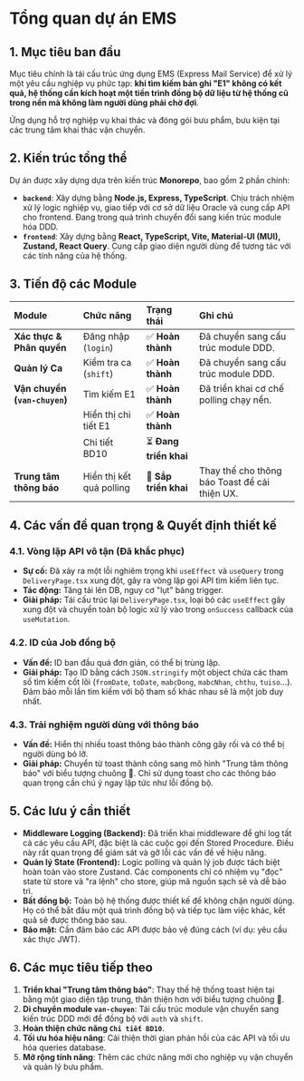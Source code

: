# Tổng quan dự án EMS

## 1. Mục tiêu ban đầu

Mục tiêu chính là tái cấu trúc ứng dụng EMS (Express Mail Service) để xử lý một yêu cầu nghiệp vụ phức tạp: **khi tìm kiếm bản ghi "E1" không có kết quả, hệ thống cần kích hoạt một tiến trình đồng bộ dữ liệu từ hệ thống cũ trong nền mà không làm người dùng phải chờ đợi**.

Ứng dụng hỗ trợ nghiệp vụ khai thác và đóng gói bưu phẩm, bưu kiện tại các trung tâm khai thác vận chuyển.

## 2. Kiến trúc tổng thể

Dự án được xây dựng dựa trên kiến trúc **Monorepo**, bao gồm 2 phần chính:

*   **`backend`**: Xây dựng bằng **Node.js, Express, TypeScript**. Chịu trách nhiệm xử lý logic nghiệp vụ, giao tiếp với cơ sở dữ liệu Oracle và cung cấp API cho frontend. Đang trong quá trình chuyển đổi sang kiến trúc module hóa DDD.
*   **`frontend`**: Xây dựng bằng **React, TypeScript, Vite, Material-UI (MUI), Zustand, React Query**. Cung cấp giao diện người dùng để tương tác với các tính năng của hệ thống.

## 3. Tiến độ các Module

| Module | Chức năng | Trạng thái | Ghi chú |
| :--- | :--- | :--- | :--- |
| **Xác thực & Phân quyền** | Đăng nhập (`login`) | ✅ **Hoàn thành** | Đã chuyển sang cấu trúc module DDD. |
| **Quản lý Ca** | Kiểm tra ca (`shift`) | ✅ **Hoàn thành** | Đã chuyển sang cấu trúc module DDD. |
| **Vận chuyển (`van-chuyen`)** | Tìm kiếm E1 | ✅ **Hoàn thành** | Đã triển khai cơ chế polling chạy nền. |
| | Hiển thị chi tiết E1 | ✅ **Hoàn thành** | |
| | Chi tiết BD10 | ⏳ **Đang triển khai**| |
| **Trung tâm thông báo** | Hiển thị kết quả polling | 🎯 **Sắp triển khai**| Thay thế cho thông báo Toast để cải thiện UX. |

## 4. Các vấn đề quan trọng & Quyết định thiết kế

### 4.1. Vòng lặp API vô tận (Đã khắc phục)
*   **Sự cố:** Đã xảy ra một lỗi nghiêm trọng khi `useEffect` và `useQuery` trong `DeliveryPage.tsx` xung đột, gây ra vòng lặp gọi API tìm kiếm liên tục.
*   **Tác động:** Tăng tải lên DB, nguy cơ "lụt" bảng trigger.
*   **Giải pháp:** Tái cấu trúc lại `DeliveryPage.tsx`, loại bỏ các `useEffect` gây xung đột và chuyển toàn bộ logic xử lý vào trong `onSuccess` callback của `useMutation`.

### 4.2. ID của Job đồng bộ
*   **Vấn đề:** ID ban đầu quá đơn giản, có thể bị trùng lặp.
*   **Giải pháp:** Tạo ID bằng cách `JSON.stringify` một object chứa các tham số tìm kiếm cốt lõi (`fromDate`, `toDate`, `mabcDong`, `mabcNhan`, `chthu`, `tuiso`...). Đảm bảo mỗi lần tìm kiếm với bộ tham số khác nhau sẽ là một job duy nhất.

### 4.3. Trải nghiệm người dùng với thông báo
*   **Vấn đề:** Hiển thị nhiều toast thông báo thành công gây rối và có thể bị người dùng bỏ lỡ.
*   **Giải pháp:** Chuyển từ toast thành công sang mô hình "Trung tâm thông báo" với biểu tượng chuông 🔔. Chỉ sử dụng toast cho các thông báo quan trọng cần chú ý ngay lập tức như lỗi đồng bộ.

## 5. Các lưu ý cần thiết

*   **Middleware Logging (Backend):** Đã triển khai middleware để ghi log tất cả các yêu cầu API, đặc biệt là các cuộc gọi đến Stored Procedure. Điều này rất quan trọng để giám sát và gỡ lỗi các vấn đề về hiệu năng.
*   **Quản lý State (Frontend):** Logic polling và quản lý job được tách biệt hoàn toàn vào store Zustand. Các components chỉ có nhiệm vụ "đọc" state từ store và "ra lệnh" cho store, giúp mã nguồn sạch sẽ và dễ bảo trì.
*   **Bất đồng bộ:** Toàn bộ hệ thống được thiết kế để không chặn người dùng. Họ có thể bắt đầu một quá trình đồng bộ và tiếp tục làm việc khác, kết quả sẽ được thông báo sau.
*   **Bảo mật:** Cần đảm bảo các API được bảo vệ đúng cách (ví dụ: yêu cầu xác thực JWT).

## 6. Các mục tiêu tiếp theo

1.  **Triển khai "Trung tâm thông báo"**: Thay thế hệ thống toast hiện tại bằng một giao diện tập trung, thân thiện hơn với biểu tượng chuông 🔔.
2.  **Di chuyển module `van-chuyen`**: Tái cấu trúc module vận chuyển sang kiến trúc DDD mới để đồng bộ với `auth` và `shift`.
3.  **Hoàn thiện chức năng `Chi tiết BD10`**.
4.  **Tối ưu hóa hiệu năng**: Cải thiện thời gian phản hồi của các API và tối ưu hóa queries database.
5.  **Mở rộng tính năng**: Thêm các chức năng mới cho nghiệp vụ vận chuyển và quản lý bưu phẩm. 